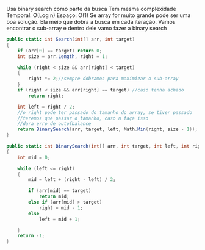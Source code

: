 Usa binary search como parte da busca
Tem mesma complexidade
Temporal: O(Log n) 
Espaço: O(1)
Se array for muito grande pode ser uma boa solução.
Ela meio que dobra a busca em cada iteração.
Vamos encontrar o sub-array e dentro dele vamo fazer a binary search
```C#
public static int Search(int[] arr, int target)
{
    if (arr[0] == target) return 0;
    int size = arr.Length, right = 1;

    while (right < size && arr[right] < target)
    {
        right *= 2;//sempre dobramos para maximizar o sub-array
    }
    if (right < size && arr[right] == target) //caso tenha achado
        return right;

    int left = right / 2;
    //o right pode ter passado do tamanho do array, se tiver passado
    //teremos que passar o tamanho, caso n faça isso
    //dara erro de outofbalance
    return BinarySearch(arr, target, left, Math.Min(right, size - 1));
}

public static int BinarySearch(int[] arr, int target, int left, int right)
{
    int mid = 0;

    while (left <= right)
    {
        mid = left + (right - left) / 2;

        if (arr[mid] == target)
            return mid;
        else if (arr[mid] > target)
            right = mid - 1;
        else
            left = mid + 1;

    }
    return -1;
}
```